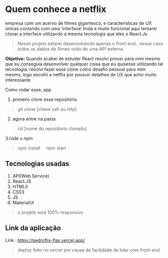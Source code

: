# Quem conhece a netflix 
empresa com um acervo de filmes gigantesco, e características de UX únicas contando com uma ‘interface’ linda e muito funcional aqui tentarei clonar a interface utilizando a mesma tecnologia que eles o React.Js 

>Nesse projeto estarei desenvolvendo apenas o front-end , nesse caso todos os dados de filmes virão de uma API externa

**Objetivo:** Quando acabei de estudar React resolvi provar para mim mesmo que eu conseguia desenvolver qualquer coisa que eu quisesse utilizando tal tecnologia, resolvi fazer esse clone como desafio pessoal para mim mesmo, logo escolhi a netflix por possuir detalhes de UX que acho muito interessante

Como rodar esse, app

1. primeiro clone esse repositório
>git clone [chave ssh ou http] 
2. agora entre na pasta
>cd [nome do repositorio clonado]

3.rode o npm
> npm install     
npm start

## Tecnologias usadas

1. API(Web Service)
2. React.JS
3. HTML5
4. CSS3
5. JS
6. MaterialUI
> o projeto está 100% responsivo

## Link da aplicação
Link : https://pedroflix-flax.vercel.app/

> deploy feito no vercel por causa da facilidade de lidar com front-end




